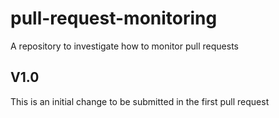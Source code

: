 # pull-request-monitoring

A repository to investigate how to monitor pull requests

## V1.0

This is an initial change to be submitted in the first pull request


